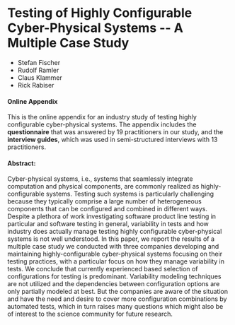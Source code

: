 # Testing of Highly Configurable Cyber-Physical Systems -- A Multiple Case Study

- Stefan Fischer
- Rudolf Ramler
- Claus Klammer
- Rick Rabiser

#### Online Appendix

This is the online appendix for an industry study of testing highly configurable cyber-physical systems.
The appendix includes the **questionnaire** that was answered by 19 practitioners in our study, and the **interview guides**, which was used in semi-structured interviews with 13 practitioners.


#### Abstract:

Cyber-physical systems, i.e., systems that seamlessly integrate computation and physical components, are commonly realized as  highly-configurable systems. 
Testing such systems is particularly challenging because they typically comprise a large number of heterogeneous components that can be configured and combined in different ways. 
Despite a plethora of work investigating software product line testing in particular and software testing in general, variability in tests and how industry does actually manage testing highly configurable cyber-physical systems is not well understood. 
In this paper, we report the results of a multiple case study we conducted with three companies developing and maintaining highly-configurable cyber-physical systems focusing on their testing practices, with a particular focus on how they manage variability in tests. 
We conclude that currently experienced based selection of configurations for testing is predominant.
Variability modeling techniques are not utilized and the dependencies between configuration options are only partially modeled at best. 
But the companies are aware of the situation and have the need and desire to cover more configuration combinations by automated tests, which in turn raises many questions which might also be of interest to the science community for future research. 
